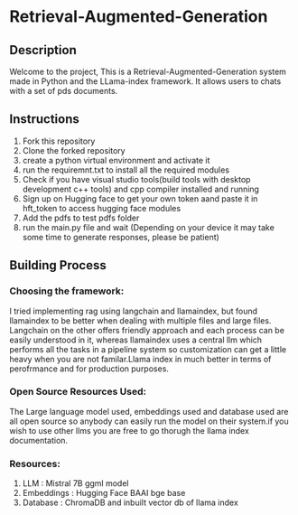 # Retrieval-Augmented-Generation

## Description
Welcome to the project, This is a  Retrieval-Augmented-Generation system made in Python and the LLama-index framework. It allows users to chats with a set of pds documents.

## Instructions
1. Fork this repository
2. Clone the forked repository
3. create a python virtual environment and activate it
4. run the requiremnt.txt to install all the required modules
5. Check if you have visual studio tools(build tools with desktop development c++ tools) and cpp compiler installed and running
6. Sign up on Hugging face to get your own token aand paste it in  hft_token to access hugging face modules
7. Add the pdfs to test pdfs folder
8. run the main.py file and wait (Depending on your device it may take some time to generate responses, please be patient)


## Building Process 

### Choosing the framework:
I tried implementing rag using langchain and llamaindex, but found llamaindex to be better when dealing with multiple files and large files. Langchain on the other offers friendly approach and each process can be easily understood in it, whereas llamaindex uses a central llm which performs all the tasks in a pipeline system so customization can get a little heavy when you are not familar.Llama index in much better in terms of perofrmance and for production purposes.

### Open Source Resources Used:
The Large language model used, embeddings used and database used are all open source so anybody can easily run the model on their system.if you wish to use other llms you are free to go thorugh the llama index documentation.

### Resources:
1. LLM : Mistral 7B ggml model
2. Embeddings : Hugging Face BAAI bge base
3. Database : ChromaDB and inbuilt vector db of llama index 


